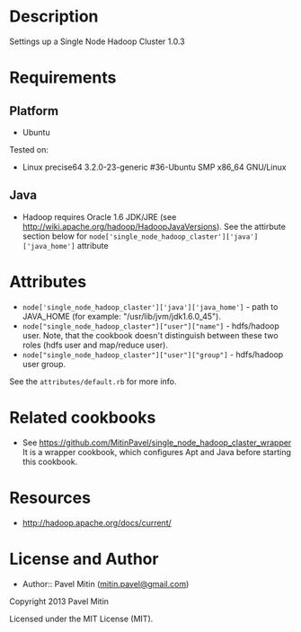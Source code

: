 Description
===========

Settings up a Single Node Hadoop Cluster 1.0.3

Requirements
============

Platform
--------

* Ubuntu
 
Tested on:

* Linux precise64 3.2.0-23-generic #36-Ubuntu SMP x86_64 GNU/Linux

Java
--------

* Hadoop requires Oracle 1.6 JDK/JRE (see http://wiki.apache.org/hadoop/HadoopJavaVersions). See the attirbute section below for `node['single_node_hadoop_claster']['java']['java_home']` attribute

Attributes
==========

* `node['single_node_hadoop_claster']['java']['java_home']` - path to JAVA_HOME (for example: "/usr/lib/jvm/jdk1.6.0_45").
* `node["single_node_hadoop_claster"]["user"]["name"]` - hdfs/hadoop user. Note, that the cookbook doesn't distinguish between these two roles (hdfs user and map/reduce user).
* `node["single_node_hadoop_claster"]["user"]["group"]` - hdfs/hadoop user group.

See the `attributes/default.rb` for more info.

Related cookbooks
=================

* See https://github.com/MitinPavel/single_node_hadoop_claster_wrapper It is a wrapper cookbook, which configures Apt and Java before starting this cookbook.

Resources
=========

* http://hadoop.apache.org/docs/current/

License and Author
==================

- Author:: Pavel Mitin (<mitin.pavel@gmail.com>)

Copyright 2013 Pavel Mitin

Licensed under the MIT License (MIT).

